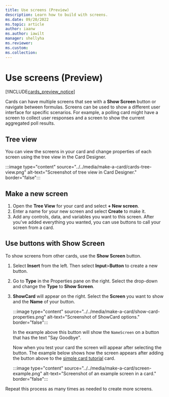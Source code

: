 ```yaml
---
title: Use screens (Preview)
description: Learn how to build with screens.
ms.date: 09/20/2022
ms.topic: article
author: iaanw
ms.author: iawilt
manager: shellyha
ms.reviewer: 
ms.custom: 
ms.collection: 
---
```


# Use screens (Preview)

[!INCLUDE[cards_preview_notice](../../includes/preview-include.md)]

Cards can have multiple screens that see with a **Show Screen** button or navigate between formulas. Screens can be used to show a different user interface for specific scenarios. For example, a polling card might have a screen to collect user responses and a screen to show the current aggregated poll results.

## Tree view

You can view the screens in your card and change properties of each screen using the tree view in the Card Designer.

   :::image type="content" source="../../media/make-a-card/cards-tree-view.png" alt-text="Screenshot of tree view in Card Designer." border="false":::

## Make a new screen

1. Open the **Tree View** for your card and select **+ New screen**.
1. Enter a name for your new screen and select **Create** to make it.
1. Add any controls, data, and variables you want to this screen. After you've added everything you wanted, you can use buttons to call your screen from a card.

## Use buttons with Show Screen

To show screens from other cards, use the **Show Screen** button.

1. Select **Insert** from the left. Then select **Input**>**Button** to create a new button.
1. Go to **Type** in the Properties pane on the right. Select the drop-down and change the **Type** to **Show Screen**.
1. **ShowCard** will appear on the right. Select the **Screen** you want to show and the **Name** of your button.

   :::image type="content" source="../../media/make-a-card/show-card-properties.png" alt-text="Screenshot of ShowCard options." border="false":::

    In the example above this button will show the `NameScreen` on a button that has the text "Say Goodbye".

    Now when you test your card the screen will appear after selecting the button. The example below shows how the screen appears after adding the button above to the [simple card tutorial](../../tutorials/hello-world-card.md) card.

   :::image type="content" source="../../media/make-a-card/screen-example.png" alt-text="Screenshot of an example screen in a card." border="false":::

Repeat this process as many times as needed to create more screens.
